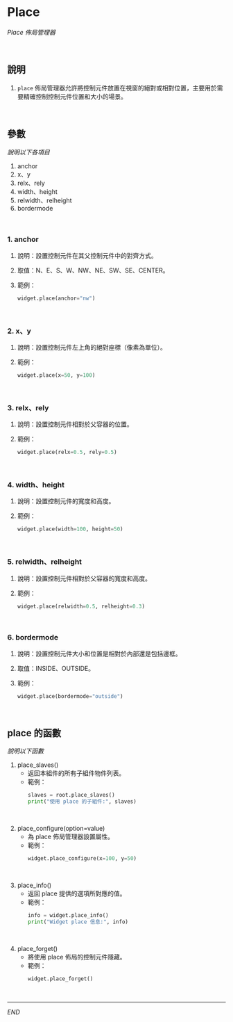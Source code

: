 # Place

_Place 佈局管理器_

<br>

## 說明

1. `place` 佈局管理器允許將控制元件放置在視窗的絕對或相對位置，主要用於需要精確控制控制元件位置和大小的場景。

<br>

## 參數

_說明以下各項目_

1. anchor
2. x、y
3. relx、rely
4. width、height
5. relwidth、relheight
6. bordermode

<br>

### 1. anchor

1. 說明：設置控制元件在其父控制元件中的對齊方式。
2. 取值：N、E、S、W、NW、NE、SW、SE、CENTER。
3. 範例：

    ```python
    widget.place(anchor="nw")
    ```

<br>

### 2. x、y

1. 說明：設置控制元件左上角的絕對座標（像素為單位）。
2. 範例：

    ```python
    widget.place(x=50, y=100)
    ```

<br>

### 3. relx、rely

1. 說明：設置控制元件相對於父容器的位置。
2. 範例：

    ```python
    widget.place(relx=0.5, rely=0.5)
    ```

<br>

### 4. width、height

1. 說明：設置控制元件的寬度和高度。
2. 範例：

    ```python
    widget.place(width=100, height=50)
    ```

<br>

### 5. relwidth、relheight

1. 說明：設置控制元件相對於父容器的寬度和高度。
2. 範例：

    ```python
    widget.place(relwidth=0.5, relheight=0.3)
    ```

<br>

### 6. bordermode

1. 說明：設置控制元件大小和位置是相對於內部還是包括邊框。
2. 取值：INSIDE、OUTSIDE。
3. 範例：

    ```python
    widget.place(bordermode="outside")
    ```

<br>

## place 的函數

_說明以下函數_

1. place_slaves()
    - 返回本組件的所有子組件物件列表。
    - 範例：
        ```python
        slaves = root.place_slaves()
        print("使用 place 的子組件:", slaves)
        ```

<br>

2. place_configure(option=value)
    - 為 place 佈局管理器設置屬性。
    - 範例：
        ```python
        widget.place_configure(x=100, y=50)
        ```

<br>

3. place_info()
    - 返回 place 提供的選項所對應的值。
    - 範例：
        ```python
        info = widget.place_info()
        print("Widget place 信息:", info)
        ```

<br>

4. place_forget()
    - 將使用 place 佈局的控制元件隱藏。
    - 範例：
        ```python
        widget.place_forget()
        ```

<br>

---

_END_
